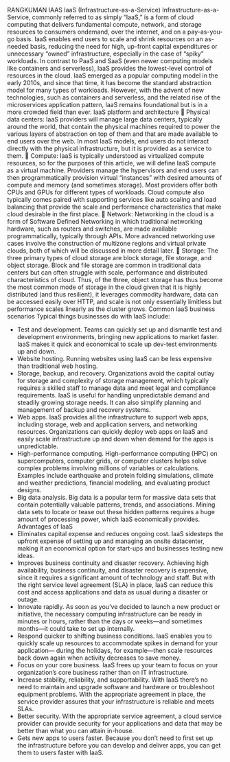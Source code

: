 RANGKUMAN IAAS
IaaS (Infrastructure-as-a-Service)
Infrastructure-as-a-Service, commonly referred to as simply “IaaS,” is a form of cloud
computing that delivers fundamental compute, network, and storage resources to consumers ondemand, over the internet, and on a pay-as-you-go basis. IaaS enables end users to scale and shrink
resources on an as-needed basis, reducing the need for high, up-front capital expenditures or
unnecessary “owned” infrastructure, especially in the case of “spiky” workloads. In contrast to PaaS and
SaaS (even newer computing models like containers and serverless), IaaS provides the lowest-level
control of resources in the cloud. IaaS emerged as a popular computing model in the early 2010s, and
since that time, it has become the standard abstraction model for many types of workloads. However,
with the advent of new technologies, such as containers and serverless, and the related rise of the
microservices application pattern, IaaS remains foundational but is in a more crowded field than ever.
IaaS platform and architecture
 Physical data centers: IaaS providers will manage large data centers, typically around the
world, that contain the physical machines required to power the various layers of abstraction on
top of them and that are made available to end users over the web. In most IaaS models, end
users do not interact directly with the physical infrastructure, but it is provided as a service to
them.
 Compute: IaaS is typically understood as virtualized compute resources, so for the purposes of
this article, we will define IaaS compute as a virtual machine. Providers manage
the hypervisors and end users can then programmatically provision virtual “instances” with
desired amounts of compute and memory (and sometimes storage). Most providers offer both
CPUs and GPUs for different types of workloads. Cloud compute also typically comes paired with
supporting services like auto scaling and load balancing that provide the scale and performance
characteristics that make cloud desirable in the first place.
 Network: Networking in the cloud is a form of Software Defined Networking in which traditional
networking hardware, such as routers and switches, are made available programmatically,
typically through APIs. More advanced networking use cases involve the construction of multizone regions and virtual private clouds, both of which will be discussed in more detail later.
 Storage: The three primary types of cloud storage are block storage, file storage, and object
storage. Block and file storage are common in traditional data centers but can often struggle with
scale, performance and distributed characteristics of cloud. Thus, of the three, object storage has
thus become the most common mode of storage in the cloud given that it is highly distributed
(and thus resilient), it leverages commodity hardware, data can be accessed easily over HTTP,
and scale is not only essentially limitless but performance scales linearly as the cluster grows.
Common IaaS business scenarios
Typical things businesses do with IaaS include:
- Test and development. Teams can quickly set up and dismantle test and development
environments, bringing new applications to market faster. IaaS makes it quick and economical to
scale up dev-test environments up and down.
- Website hosting. Running websites using IaaS can be less expensive than traditional web
hosting.
- Storage, backup, and recovery. Organizations avoid the capital outlay for storage and
complexity of storage management, which typically requires a skilled staff to manage data and
meet legal and compliance requirements. IaaS is useful for handling unpredictable demand and
steadily growing storage needs. It can also simplify planning and management of backup and
recovery systems.
- Web apps. IaaS provides all the infrastructure to support web apps, including storage, web and
application servers, and networking resources. Organizations can quickly deploy web apps on
IaaS and easily scale infrastructure up and down when demand for the apps is unpredictable.
- High-performance computing. High-performance computing (HPC) on supercomputers,
computer grids, or computer clusters helps solve complex problems involving millions of variables
or calculations. Examples include earthquake and protein folding simulations, climate and
weather predictions, financial modeling, and evaluating product designs.
- Big data analysis. Big data is a popular term for massive data sets that contain potentially
valuable patterns, trends, and associations. Mining data sets to locate or tease out these hidden
patterns requires a huge amount of processing power, which IaaS economically provides.
Advantages of IaaS
- Eliminates capital expense and reduces ongoing cost. IaaS sidesteps the upfront expense of
setting up and managing an onsite datacenter, making it an economical option for start-ups and
businesses testing new ideas.
- Improves business continuity and disaster recovery. Achieving high availability, business
continuity, and disaster recovery is expensive, since it requires a significant amount of technology
and staff. But with the right service level agreement (SLA) in place, IaaS can reduce this cost and
access applications and data as usual during a disaster or outage.
- Innovate rapidly. As soon as you’ve decided to launch a new product or initiative, the necessary
computing infrastructure can be ready in minutes or hours, rather than the days or weeks—and
sometimes months—it could take to set up internally.
- Respond quicker to shifting business conditions. IaaS enables you to quickly scale up
resources to accommodate spikes in demand for your application— during the holidays, for
example—then scale resources back down again when activity decreases to save money.
- Focus on your core business. IaaS frees up your team to focus on your organization’s core
business rather than on IT infrastructure.
- Increase stability, reliability, and supportability. With IaaS there’s no need to maintain and
upgrade software and hardware or troubleshoot equipment problems. With the appropriate
agreement in place, the service provider assures that your infrastructure is reliable and meets
SLAs.
- Better security. With the appropriate service agreement, a cloud service provider can provide
security for your applications and data that may be better than what you can attain in-house.
- Gets new apps to users faster. Because you don’t need to first set up the infrastructure before
you can develop and deliver apps, you can get them to users faster with IaaS.

 

 

 

 

 

 

 

 

